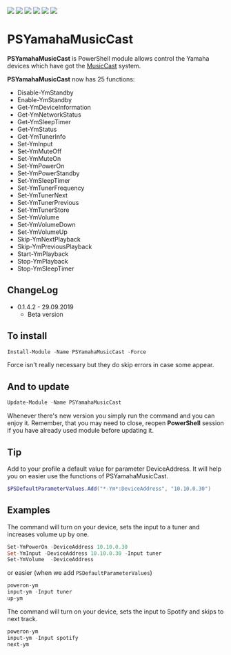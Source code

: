 
<p align="left">
  <a href="https://www.powershellgallery.com/packages/PSYamahaMusicCast"><img src="https://img.shields.io/azure-devops/build/mnadobnik/e0b7e400-0d25-496b-90c1-d3d3224f163c/4?label=PSYamahaMusicCast&style=plastic"></a>
  <a href="https://www.powershellgallery.com/packages/PSYamahaMusicCast"><img src="https://img.shields.io/powershellgallery/v/PSYamahaMusicCast.svg"></a>
  <a href="https://www.powershellgallery.com/packages/PSYamahaMusicCast"><img src="https://img.shields.io/powershellgallery/p/PSYamahaMusicCast.svg"></a>
  <a href="https://twitter.com/MateuszNadobnik"><img src="https://img.shields.io/twitter/follow/MateuszNadobnik.svg?label=Twitter%20%40MateuszNadobnik&style=social"></a>
  <a href="https://akademiapowershell.pl"><img src="https://img.shields.io/badge/Blog-AkademiaPowerShell-2A6496.svg"></a>
  <a href="https://www.linkedin.com/in/mnadobnik/"><img src="https://img.shields.io/badge/LinkedIn-mnadobnik-0077B5.svg?logo=LinkedIn"></a>
</p>



# PSYamahaMusicCast
**PSYamahaMusicCast** is PowerShell module allows control the Yamaha devices which have got the [MusicCast](https://europe.yamaha.com/en/products/contents/audio_visual/musiccast/index.html) system.

**PSYamahaMusicCast** now has 25 functions:
- Disable-YmStandby
- Enable-YmStandby
- Get-YmDeviceInformation
- Get-YmNetworkStatus
- Get-YmSleepTimer
- Get-YmStatus
- Get-YmTunerInfo
- Set-YmInput
- Set-YmMuteOff
- Set-YmMuteOn
- Set-YmPowerOn
- Set-YmPowerStandby
- Set-YmSleepTimer
- Set-YmTunerFrequency
- Set-YmTunerNext
- Set-YmTunerPrevious
- Set-YmTunerStore
- Set-YmVolume
- Set-YmVolumeDown
- Set-YmVolumeUp
- Skip-YmNextPlayback
- Skip-YmPreviousPlayback
- Start-YmPlayback
- Stop-YmPlayback
- Stop-YmSleepTimer

## ChangeLog

- 0.1.4.2 - 29.09.2019
  - Beta version

## To install

```powershell
Install-Module -Name PSYamahaMusicCast -Force
```

Force isn't really necessary but they do skip errors in case some appear.

## And to update

```powershell
Update-Module -Name PSYamahaMusicCast
```

Whenever there's new version you simply run the command and you can enjoy it. Remember, that you may need to close, reopen **PowerShell** session if you have already used module before updating it.

## Tip
Add to your profile a default value for parameter DeviceAddress. It will help you on easier use the functions of PSYamahaMusicCast.

```powershell
$PSDefaultParameterValues.Add("*-Ym*:DeviceAddress", "10.10.0.30")
```

## Examples

The command will turn on your device, sets the input to a tuner and increases volume up by one.

```powershell
Set-YmPowerOn -DeviceAddress 10.10.0.30
Set-YmInput -DeviceAddress 10.10.0.30 -Input tuner
Set-YmVolume  -DeviceAddress
```

or easier (when we add `PSDefaultParameterValues`)

```powershell
poweron-ym
input-ym -Input tuner
up-ym
```

The command will turn on your device, sets the input to Spotify and skips to next track.

```powershell
poweron-ym
input-ym -Input spotify
next-ym
```
